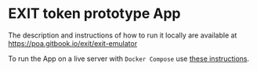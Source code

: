 # EXIT token prototype App

The description and instructions of how to run it locally are available at https://poa.gitbook.io/exit/exit-emulator

To run the App on a live server with `Docker Compose` use [these instructions](https://github.com/xdaichain/exit-reward-prototype/tree/docker-compose#readme).
